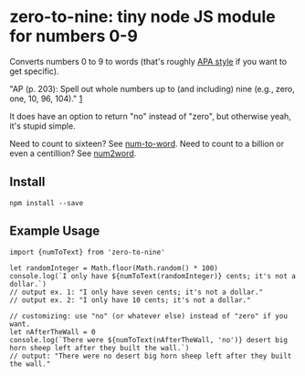 # zero-to-nine: tiny node JS module for numbers 0-9

Converts numbers 0 to 9 to words (that's roughly
[APA style][1] if you want to get specific).

"AP (p. 203):
Spell out whole numbers up to (and including) nine (e.g., zero, one, 10, 96, 104)." [1]

[1]: http://www.dlaeditors.com/blog/numbers-ap-chicago-style-guides/

It does have an option to return "no" instead of "zero", but otherwise yeah, it's stupid simple.

Need to count to sixteen? See [num-to-word](https://www.npmjs.com/package/num-to-word).
Need to count to a billion or even a centillion? See [num2word](https://www.npmjs.com/package/num2word).

## Install

```
npm install --save
```

## Example Usage

```
import {numToText} from 'zero-to-nine'

let randomInteger = Math.floor(Math.random() * 100)
console.log(`I only have ${numToText(randomInteger)} cents; it's not a dollar.`)
// output ex. 1: "I only have seven cents; it's not a dollar."
// output ex. 2: "I only have 10 cents; it's not a dollar."

// customizing: use "no" (or whatever else) instead of "zero" if you want.
let nAfterTheWall = 0
console.log(`There were ${numToText(nAfterTheWall, 'no')} desert big horn sheep left after they built the wall.`)
// output: "There were no desert big horn sheep left after they built the wall."
```

